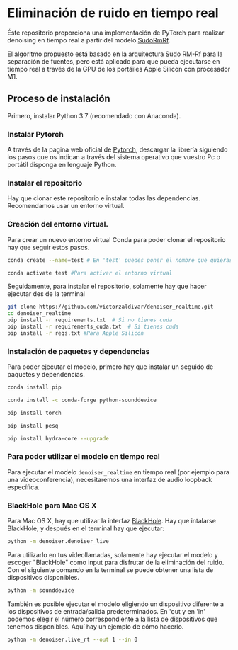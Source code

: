 # Eliminación de ruido en tiempo real

Éste repositorio proporciona una implementación de PyTorch para realizar denoising en tiempo real a partir del modelo [SudoRmRf](https://github.com/etzinis/sudo_rm_rf#pre-trained-models-and-easy-to-use-recipes).

El algoritmo propuesto está basado en la arquitectura Sudo RM-Rf para la separación de fuentes, pero está aplicado para que pueda ejecutarse en tiempo real a través de la GPU de los portáiles Apple Silicon con procesador M1.

## Proceso de instalación 
Primero, instalar Python 3.7 (recomendado con Anaconda).


### Instalar Pytorch 
A través de la pagina web oficial de [Pytorch](https://pytorch.org/), descargar la librería siguiendo los pasos que os indican a través del sistema operativo que vuestro Pc o portátil disponga en lenguaje Python. 


### Instalar el repositorio
Hay que clonar este repositorio e instalar todas las dependencias. Recomendamos usar un entorno virtual.


### Creación del entorno virtual. 
Para crear un nuevo entorno virtual Conda para poder clonar el repositorio hay que seguir estos pasos.
```bash
conda create --name=test # En 'test' puedes poner el nombre que quieras del entorno virtual
```
```bash
conda activate test #Para activar el entorno virtual
```


Seguidamente, para instalar el repositorio, solamente hay que hacer ejecutar des de la terminal
```bash
git clone https://github.com/victorzaldivar/denoiser_realtime.git
cd denoiser_realtime
pip install -r requirements.txt  # Si no tienes cuda
pip install -r requirements_cuda.txt  # Si tienes cuda
pip install -r reqs.txt #Para Apple Silicon
```

### Instalación de paquetes y dependencias
Para poder ejecutar el modelo, primero hay que instalar un seguido de paquetes y dependencias.
```bash
conda install pip
```
```bash
conda install -c conda-forge python-sounddevice
```
```bash
pip install torch
```
```bash
pip install pesq
```
```bash
pip install hydra-core --upgrade
```

### Para poder utilizar el modelo en tiempo real

Para ejecutar el modelo `denoiser_realtime` en tiempo real (por ejemplo para una videoconferencia), necesitaremos una interfaz de audio loopback específica.

### BlackHole para Mac OS X

Para Mac OS X, hay que utilizar la interfaz [BlackHole](https://existential.audio/blackhole/).
Hay que intalarse BlackHole, y después en el terminal hay que ejecutar:

```bash
python -m denoiser.denoiser_live
```

Para utilizarlo en tus videollamadas, solamente hay ejecutar el modelo y escoger "BlackHole" como input para disfrutar de la eliminación del ruido. Con el siguiente comando en la terminal se puede obtener una lista de dispositivos disponibles. 

```bash
python -m sounddevice
```

También es posible ejecutar el modelo eligiendo un dispositivo diferente a los dispositivos de entrada/salida predeterminados. En 'out y en 'in' podemos elegir el número correspondiente a la lista de dispositivos que tenemos disponibles. Aquí hay un ejemplo de cómo hacerlo.
```bash
python -m denoiser.live_rt --out 1 --in 0
```


